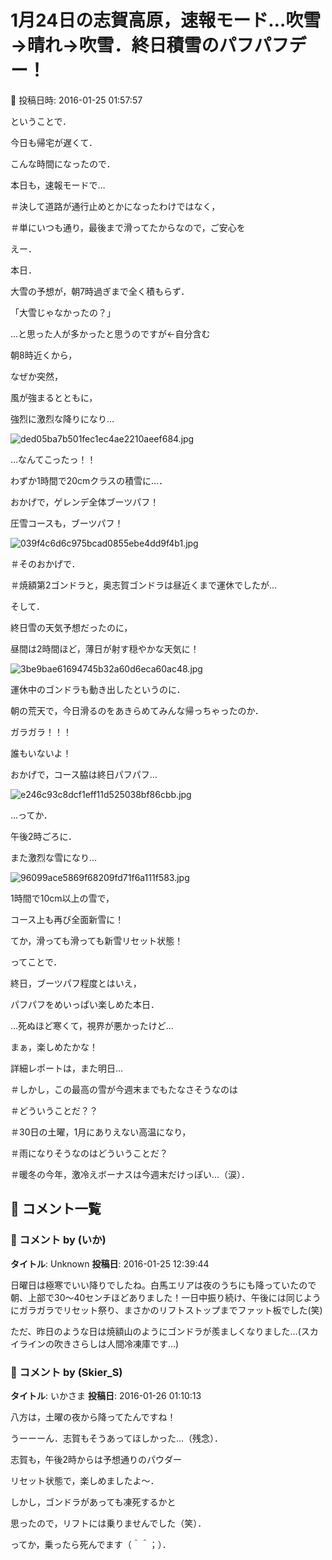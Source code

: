 # 1月24日の志賀高原，速報モード…吹雪→晴れ→吹雪．終日積雪のパフパフデー！

📅 投稿日時: 2016-01-25 01:57:57

ということで．


今日も帰宅が遅くて．


こんな時間になったので．


本日も，速報モードで…


＃決して道路が通行止めとかになったわけではなく，


＃単にいつも通り，最後まで滑ってたからなので，ご安心を





えー．


本日．


大雪の予想が，朝7時過ぎまで全く積もらず．


「大雪じゃなかったの？」


…と思った人が多かったと思うのですが←自分含む





朝8時近くから，


なぜか突然，


風が強まるとともに，


強烈に激烈な降りになり…




![ded05ba7b501fec1ec4ae2210aeef684.jpg](images/ded05ba7b501fec1ec4ae2210aeef684.jpg)




…なんてこったっ！！


わずか1時間で20cmクラスの積雪に…．


おかげで，ゲレンデ全体ブーツパフ！


圧雪コースも，ブーツパフ！




![039f4c6d6c975bcad0855ebe4dd9f4b1.jpg](images/039f4c6d6c975bcad0855ebe4dd9f4b1.jpg)




＃そのおかげで．


＃焼額第2ゴンドラと，奥志賀ゴンドラは昼近くまで運休でしたが…





そして．


終日雪の天気予想だったのに，


昼間は2時間ほど，薄日が射す穏やかな天気に！




![3be9bae61694745b32a60d6eca60ac48.jpg](images/3be9bae61694745b32a60d6eca60ac48.jpg)




運休中のゴンドラも動き出したというのに．


朝の荒天で，今日滑るのをあきらめてみんな帰っちゃったのか．


ガラガラ！！！


誰もいないよ！





おかげで，コース脇は終日パフパフ…




![e246c93c8dcf1eff11d525038bf86cbb.jpg](images/e246c93c8dcf1eff11d525038bf86cbb.jpg)







…ってか．


午後2時ごろに．


また激烈な雪になり…




![96099ace5869f68209fd71f6a111f583.jpg](images/96099ace5869f68209fd71f6a111f583.jpg)




1時間で10cm以上の雪で，


コース上も再び全面新雪に！


てか，滑っても滑っても新雪リセット状態！





ってことで．


終日，ブーツパフ程度とはいえ，


パフパフをめいっぱい楽しめた本日．


…死ぬほど寒くて，視界が悪かったけど…


まぁ，楽しめたかな！





詳細レポートは，また明日…





＃しかし，この最高の雪が今週末までもたなさそうなのは


＃どういうことだ？？


＃30日の土曜，1月にありえない高温になり，


＃雨になりそうなのはどういうことだ？


＃暖冬の今年，激冷えボーナスは今週末だけっぽい…（涙）．

## 💬 コメント一覧

### 💬 コメント by (いか)
**タイトル**: Unknown
**投稿日**: 2016-01-25 12:39:44

日曜日は極寒でいい降りでしたね。白馬エリアは夜のうちにも降っていたので朝、上部で30～40センチほどありました！一日中振り続け、午後には同じようにガラガラでリセット祭り、まさかのリフトストップまでファット板でした(笑)

ただ、昨日のような日は焼額山のようにゴンドラが羨ましくなりました…(スカイラインの吹きさらしは人間冷凍庫です…)

### 💬 コメント by (Skier_S)
**タイトル**: いかさま
**投稿日**: 2016-01-26 01:10:13

八方は，土曜の夜から降ってたんですね！

うーーーん．志賀もそうあってほしかった…（残念）．

志賀も，午後2時からは予想通りのパウダー

リセット状態で，楽しめましたよ～．

しかし，ゴンドラがあっても凍死するかと

思ったので，リフトには乗りませんでした（笑）．

ってか，乗ったら死んでます（＾＾；）．

